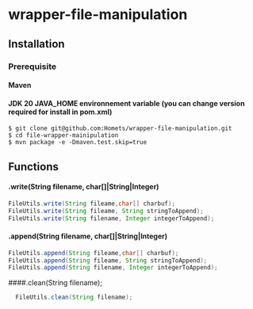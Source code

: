 # wrapper-file-manipulation

## Installation
### Prerequisite
#### Maven
#### JDK 20 JAVA_HOME environnement variable (you can change version required for install in pom.xml)
```
$ git clone git@github.com:Homets/wrapper-file-manipulation.git
$ cd file-wrapper-mainipulation
$ mvn package -e -Dmaven.test.skip=true
```
## Functions
#### .write(String filename, char[]|String|Integer)
```java
FileUtils.write(String fileame,char[] charbuf);
FileUtils.write(String fileame, String stringToAppend);
FileUtils.write(String filename, Integer integerToAppend);
```
#### .append(String filename, char[]|String|Integer)
```java
FileUtils.append(String fileame,char[] charbuf);
FileUtils.append(String fileame, String stringToAppend);
FileUtils.append(String filename, Integer integerToAppend);
```
####.clean(String filename);
```java
  FileUtils.clean(String filename);
```
